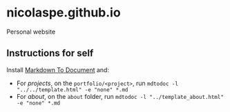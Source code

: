 # nicolaspe.github.io

Personal website

## Instructions for self

Install [Markdown To Document](https://github.com/GaelGirodon/markdown-to-document) and:

- For *projects*, on the `portfolio/<project>`, run `mdtodoc -l "../../template.html" -e "none" *.md`
- For *about*, on the `about` folder, run `mdtodoc -l "../template_about.html" -e "none" *.md`
